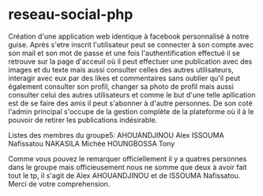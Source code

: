 # reseau-social-php
Création d'une application web identique à facebook personnalisé à notre guise.
Après s'etre inscrit l'utilisateur peut se connecter à son compte avec son mail et son mot de passe et une fois l'authentification effectué il se retrouve sur la page d'acceuil où il peut effectuer une publication avec des images et du texte mais aussi consulter celles des autres utilisateurs, interagir avec eux par des likes et commentaires sans oublier qu'il peut également consulter son profil, changer sa photo de profil mais aussi consulter celui des autres utilisateurs et comme le but d'une telle apllication est de se faire des amis il peut s'abonner à d'autre personnes.
De son coté l'admin principal s'occupe de la gestion complète de la plateforme où il à le pouvoir de retirer les publications indésirable.

Listes des membres du groupe5:
AHOUANDJINOU Alex
ISSOUMA Nafissatou
NAKASILA Michée
HOUNGBOSSA Tony

Comme vous pouvez le remarquer officiellement il y a quatres personnes dans le groupe mais officieusement nous ne somme que deux à avoir fait tout le tp, il s'agit de Alex AHOUANDJINOU et de ISSOUMA Nafissatou.
Merci de votre comprehension.
